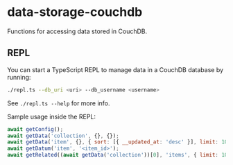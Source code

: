 # data-storage-couchdb

Functions for accessing data stored in CouchDB.

## REPL

You can start a TypeScript REPL to manage data in a CouchDB database by running:

```bash
./repl.ts --db_uri <uri> --db_username <username>
```

See `./repl.ts --help` for more info.

Sample usage inside the REPL:

```js
await getConfig();
await getData('collection', {}, {});
await getData('item', {}, { sort: [{ __updated_at: 'desc' }], limit: 10 });
await getDatum('item', '<item_id>');
await getRelated((await getData('collection'))[0], 'items', { limit: 10 });
```
